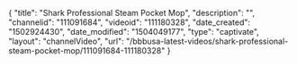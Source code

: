 {
    "title": "Shark Professional Steam Pocket Mop",
    "description": "",
    "channelid": "111091684",
    "videoid": "111180328",
    "date_created": "1502924430",
    "date_modified": "1504049177",
    "type": "captivate",
    "layout": "channelVideo",
    "url": "\/bbbusa-latest-videos\/shark-professional-steam-pocket-mop\/111091684-111180328"
}